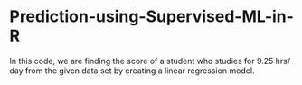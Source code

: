 # Prediction-using-Supervised-ML-in-R
In this code, we are finding the score of a student who studies for 9.25 hrs/ day from the given data set by creating a linear regression model.
